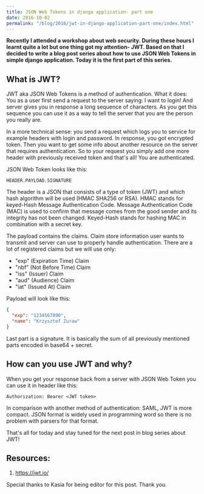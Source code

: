 ```yaml
---
title: JSON Web Tokens in django application- part one
date: 2016-10-02
permalink: "/blog/2016/jwt-in-django-application-part-one/index.html"
---
```


**Recently I attended a workshop about web security. During these hours
I learnt quite a lot but one thing got my attention- JWT. Based on that
I decided to write a blog post series about how to use JSON Web Tokens
in simple django application. Today it is the first part of this
series.**

## What is JWT?

JWT aka JSON Web Tokens is a method of authentication. What it does: You
as a user first send a request to the server saying: I want to login!
And server gives you in response a long sequence of characters. As you
get this sequence you can use it as a way to tell the server that you
are the person you really are.

In a more technical sense: you send a request which logs you to service
for example headers with login and password. In response, you got
encrypted token. Then you want to get some info about another resource
on the server that requires authentication. So to your request you
simply add one more header with previously received token and that's
all! You are authenticated.

JSON Web Token looks like this:

```text
HEADER.PAYLOAD.SIGNATURE
```

The header is a JSON that consists of a type of token (JWT) and which
hash algorithm will be used (HMAC SHA256 or RSA). HMAC stands for
keyed-Hash Message Authentication Code. Message Authentication Code
(MAC) is used to confirm that message comes from the good sender and its
integrity has not been changed. Keyed-Hash stands for hashing MAC in
combination with a secret key.

The payload contains the claims. Claim store information user wants to
transmit and server can use to properly handle authentication. There are
a lot of registered claims but we will use only:

- "exp" (Expiration Time) Claim
- "nbf" (Not Before Time) Claim
- "iss" (Issuer) Claim
- "aud" (Audience) Claim
- "iat" (Issued At) Claim

Payload will look like this:

```json
{
  "exp": "1234567890",
  "name": "Krzysztof Zuraw"
}
```

Last part is a signature. It is basically the sum of all previously
mentioned parts encoded in base64 + secret.

## How can you use JWT and why?

When you get your response back from a server with JSON Web Token you
can use it in header like this:

```shell
Authorization: Bearer <JWT token>
```

In comparison with another method of authentication: SAML, JWT is more
compact. JSON format is widely used in programming word so there is no
problem with parsers for that format.

That's all for today and stay tuned for the next post in blog series
about JWT!

## Resources:

1.  <https://jwt.io/>

Special thanks to Kasia for being editor for this post. Thank you.
